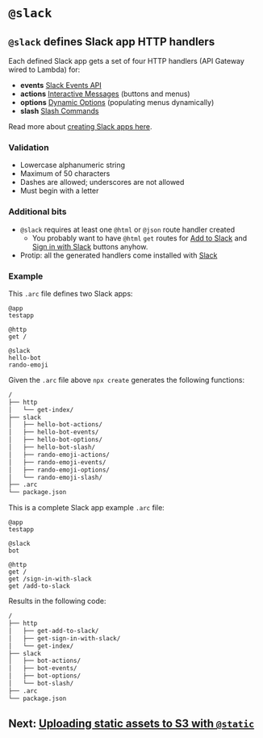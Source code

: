 # `@slack`

## `@slack` defines Slack app HTTP handlers

Each defined Slack app gets a set of four HTTP handlers (API Gateway wired to Lambda) for:

- **events** [Slack Events API](https://api.slack.com/events-api)
- **actions** [Interactive Messages](https://api.slack.com/interactive-messages) (buttons and menus)
- **options** [Dynamic Options](https://api.slack.com/docs/message-menus#menu_dynamic) (populating menus dynamically)
- **slash** [Slash Commands](https://api.slack.com/slash-commands)

Read more about [creating Slack apps here](https://api.slack.com/slack-apps#creating_apps).

### Validation
- Lowercase alphanumeric string
- Maximum of 50 characters
- Dashes are allowed; underscores are not allowed
- Must begin with a letter

### Additional bits
- `@slack` requires at least one `@html` or `@json` route handler created
  - You probably want to have `@html` `get` routes for [Add to Slack](https://api.slack.com/docs/slack-button) and [Sign in with Slack](https://api.slack.com/docs/sign-in-with-slack) buttons anyhow.
- Protip: all the generated handlers come installed with [Slack](https://www.npmjs.com/package/slack)

### Example

This `.arc` file defines two Slack apps:

```arc
@app
testapp

@http
get /

@slack
hello-bot
rando-emoji
```

Given the `.arc` file above `npx create` generates the following functions:

```bash
/
├── http
│   └── get-index/
├── slack
│   ├── hello-bot-actions/
│   ├── hello-bot-events/
│   ├── hello-bot-options/
│   ├── hello-bot-slash/
│   ├── rando-emoji-actions/
│   ├── rando-emoji-events/
│   ├── rando-emoji-options/
│   └── rando-emoji-slash/
├── .arc
└── package.json
```

This is a complete Slack app example `.arc` file:

```arc
@app
testapp

@slack
bot

@http
get /
get /sign-in-with-slack
get /add-to-slack
```

Results in the following code:

```bash
/
├── http
│   ├── get-add-to-slack/
│   ├── get-sign-in-with-slack/
│   └── get-index/
├── slack
│   ├── bot-actions/
│   ├── bot-events/
│   ├── bot-options/
│   └── bot-slash/
├── .arc
└── package.json
```

## Next: [Uploading static assets to S3 with `@static`](/reference/static)
